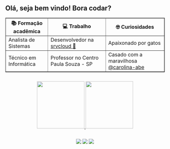 ## Olá, seja bem vindo! Bora codar?

<div align="center">
<table border="1">
    <tr>
        <th>📚 Formação acadêmica</th>
        <th>💻 Trabalho</th>
        <th>🤓 Curiosidades</th>
    </tr>
    <tr>
        <td>Analista de Sistemas</td>
        <td>Desenvolvedor na <a href="https://github.com/srvcloud" target="_blank">srvcloud 🚀</a></td>
        <td>Apaixonado por gatos</td>
    </tr>
    <tr>
        <td>Técnico em Informática</td>
        <td>Professor no Centro Paula Souza - SP</td>
      <td>Casado com a maravilhosa <a href="https://github.com/carolina-abe" target="_blank">@carolina-abe</a></td>
    </tr>
</table> 
</div>

  ##
  
<div align="center">
  <a href="https://github.com/camposrafa">
  <img height="150em" src="https://github-readme-stats.vercel.app/api?username=camposrafa&show_icons=true&theme=radical&include_all_commits=true&count_private=true"/>
  <img height="150em" src="https://github-readme-stats.vercel.app/api/top-langs/?username=camposrafa&layout=compact&langs_count=7&theme=radical"/>
</div>
  
  ##
 
<div align="center"> 
  <a href="https://instagram.com/_camposrafa" target="_blank"><img src="https://img.shields.io/badge/-Instagram-%23E4405F?style=for-the-badge&logo=instagram&logoColor=white" target="_blank"></a>
 	<a href="https://twitter.com/camposrafa_" target="_blank"><img src="https://img.shields.io/badge/Twitter-1DA1F2?style=for-the-badge&logo=twitter&logoColor=white" target="_blank"></a>
  <a href = "mailto:campos.rafael77@gmail.com"><img src="https://img.shields.io/badge/-Gmail-%23333?style=for-the-badge&logo=gmail&logoColor=white" target="_blank"></a>
</div>


